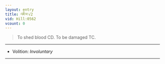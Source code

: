 ```yaml
---
layout: entry
title: འཇིལ་√2
vid: Hill:0562
vcount: 0
---
```

> To shed blood CD\. To be damaged TC\.

---
* Volition: _Involuntary_

---

